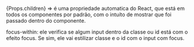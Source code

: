{Props.children} => é uma propriedade automatica do React, que está em todos os componentes por padrão, com o intuíto de mostrar que foi passado dentro do componente.

focus-within: ele verifica se algum input dentro da classe ou id está com o efeito focus. Se sim, ele vai estilizar  classe e o id com o input com focus.